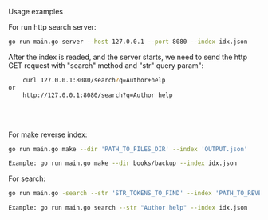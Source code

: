 Usage examples

For run http search server:
```bash
go run main.go server --host 127.0.0.1 --port 8080 --index idx.json
```

After the index is readed, and the server starts, we need to send the http GET request with "search" method and "str" query param":
```bash
    curl 127.0.0.1:8080/search?q=Author+help
or
    http://127.0.0.1:8080/search?q=Author help
```
<br>
<br>

For make reverse index:
```bash
go run main.go make --dir 'PATH_TO_FILES_DIR' --index 'OUTPUT.json'

Example: go run main.go make --dir books/backup --index idx.json
```

For search:
```bash
go run main.go -search --str 'STR_TOKENS_TO_FIND' --index 'PATH_TO_REVERSE_IDX.json' 

Example: go run main.go search --str "Author help" --index idx.json
``` 